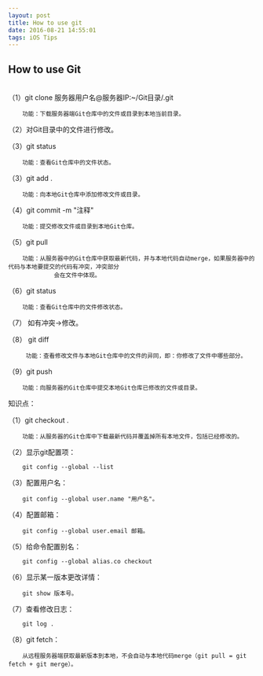 ```yaml
---
layout: post
title: How to use git
date: 2016-08-21 14:55:01 
tags: iOS Tips
---
```


How to use Git
-----
<br>
（1）git clone 服务器用户名@服务器IP:~/Git目录/.git
 
        功能：下载服务器端Git仓库中的文件或目录到本地当前目录。
 
（2）对Git目录中的文件进行修改。
 
（3）git status
 
        功能：查看Git仓库中的文件状态。
 
（3）git add .
 
        功能：向本地Git仓库中添加修改文件或目录。
 
（4）git commit -m "注释"
 
        功能：提交修改文件或目录到本地Git仓库。
 
（5）git pull
 
        功能：从服务器中的Git仓库中获取最新代码，并与本地代码自动merge，如果服务器中的代码与本地要提交的代码有冲突，冲突部分
                 会在文件中体现。
 
（6）git status
 
        功能：查看Git仓库中的文件修改状态。
 
（7） 如有冲突->修改。
 
（8） git diff
 
         功能：查看修改文件与本地Git仓库中的文件的异同，即：你修改了文件中哪些部分。
 
（9）git push
 
        功能：向服务器的Git仓库中提交本地Git仓库已修改的文件或目录。
 
知识点：
 
（1）git checkout .
 
        功能：从服务器的Git仓库中下载最新代码并覆盖掉所有本地文件，包括已经修改的。
 
（2）显示git配置项：
 
        git config --global --list
 
（3）配置用户名：
 
        git config --global user.name "用户名"。
 
（4）配置邮箱：
 
        git config --global user.email 邮箱。
 
（5）给命令配置别名：
 
        git config --global alias.co checkout
 
（6）显示某一版本更改详情：
 
        git show 版本号。
 
（7）查看修改日志：
 
        git log .
 
（8）git fetch：
 
        从远程服务器端获取最新版本到本地，不会自动与本地代码merge（git pull = git fetch + git merge）。